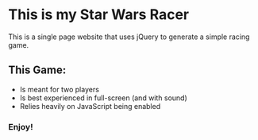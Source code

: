 # This is my Star Wars Racer
This is a single page website that uses jQuery to generate a simple racing game.
## This Game:
* Is meant for two players
* Is best experienced in full-screen (and with sound)
* Relies heavily on JavaScript being enabled
### Enjoy!